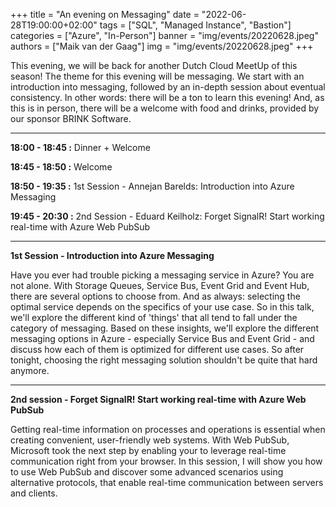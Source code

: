 +++
title = "An evening on Messaging"
date = "2022-06-28T19:00:00+02:00"
tags = ["SQL", "Managed Instance", "Bastion"]
categories = ["Azure", "In-Person"]
banner = "img/events/20220628.jpeg"
authors = ["Maik van der Gaag"]
img = "img/events/20220628.jpeg"
+++

This evening, we will be back for another Dutch Cloud MeetUp of this season! The theme for this evening will be messaging. We start with an introduction into messaging, followed by an in-depth session about eventual consistency. In other words: there will be a ton to learn this evening! And, as this is in person, there will be a welcome with food and drinks, provided by our sponsor BRINK Software.

---

**18:00 - 18:45 :** Dinner + Welcome

**18:45 - 18:50 :** Welcome

**18:50 - 19:35 :** 1st Session - Annejan Barelds: Introduction into Azure Messaging

**19:45 - 20:30 :** 2nd Session - Eduard Keilholz: Forget SignalR! Start working real-time with Azure Web PubSub

---

**1st Session - Introduction into Azure Messaging**

Have you ever had trouble picking a messaging service in Azure? You are not alone. With Storage Queues, Service Bus, Event Grid and Event Hub, there are several options to choose from. And as always: selecting the optimal service depends on the specifics of your use case. So in this talk, we'll explore the different kind of 'things' that all tend to fall under the category of messaging. Based on these insights, we'll explore the different messaging options in Azure - especially Service Bus and Event Grid - and discuss how each of them is optimized for different use cases. So after tonight, choosing the right messaging solution shouldn't be quite that hard anymore.

---

**2nd session - Forget SignalR! Start working real-time with Azure Web PubSub**

Getting real-time information on processes and operations is essential when creating convenient, user-friendly web systems. With Web PubSub, Microsoft took the next step by enabling your to leverage real-time communication right from your browser. In this session, I will show you how to use Web PubSub and discover some advanced scenarios using alternative protocols, that enable real-time communication between servers and clients.